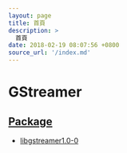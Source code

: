 ```yaml
---
layout: page
title: 首頁
description: >
  首頁
date: 2018-02-19 08:07:56 +0800
source_url: '/index.md'
---
```



# GStreamer


## [Package](read/subject/package)

* [libgstreamer1.0-0](read/subject/package/binary-package/libgstreamer1.0-0)

